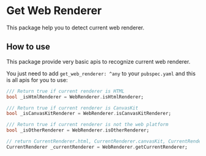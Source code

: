 # Get Web Renderer

This package help you to detect current web renderer.

## How to use

This package provide very basic apis to recognize current web renderer.

You just need to add `get_web_renderer: ^any` to your `pubspec.yaml` and this is all apis for you to use:

```dart
/// Return true if current renderer is HTML
bool _isHtmlRenderer = WebRenderer.isHtmlRenderer;

/// Return true if current renderer is CanvasKit
bool _isCanvasKitRenderer = WebRenderer.isCanvasKitRenderer;

/// Return true if current renderer is not the web platform
bool _isOtherRenderer = WebRenderer.isOtherRenderer;

// return CurrentRenderer.html, CurrentRenderer.canvasKit, CurrentRenderer.other
CurrentRenderer _currentRenderer = WebRenderer.getCurrentRenderer; 
```
